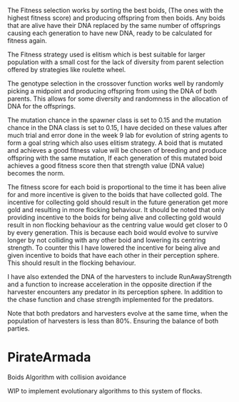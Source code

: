 The Fitness selection works by sorting the best boids, (The ones with the highest fitness score) and producing offspring from then boids. Any boids that are alive have their DNA replaced by the same number of offsprings causing each generation to have new DNA, ready to be calculated for fitness again.

The Fitness strategy used is elitism which is best suitable for larger population with a small cost for the lack of diversity from parent selection offered by strategies like roulette wheel.

The genotype selection in the crossover function works well by randomly picking a midpoint and producing offspring from using the DNA of both parents. This allows for some diversity and randomness in the allocation of DNA for the offsprings.

The mutation chance in the spawner class is set to 0.15 and the mutation chance in the DNA class is set to 0.15, I have decided on these values after much trial and error done in the week 9 lab for evolution of string agents to form a goal string which also uses elitism strategy. A boid that is mutated and achieves a good fitness value will be chosen of breeding and produce offspring with the same mutation, If each generation of this mutated boid achieves a good fitness score then that strength value (DNA value) becomes the norm.

The fitness score for each boid is proportional to the time it has been alive for and more incentive is given to the boids that have collected gold. The incentive for collecting gold should result in the future generation get more gold and resulting in more flocking behaviour. It should be noted that only providing incentive to the boids for being alive and collecting gold would result in non flocking behaviour as the centring value would get closer to 0 by every generation. This is because each boid would evolve to survive longer by not colliding with any other boid and lowering its centring strength. To counter this I have lowered the incentive for being alive and given incentive to boids that have each other in their perception sphere. This should result in the flocking behaviour.

I have also extended the DNA of the harvesters to include RunAwayStrength and a function to increase acceleration in the opposite direction if the harvester encounters any predator in its perception sphere. In addition to the chase function and chase strength implemented for the predators.

Note that both predators and harvesters evolve at the same time, when the population of harvesters is less than 80%. Ensuring the balance of both parties.

# PirateArmada

Boids Algorithm with collision avoidance

WIP to implement evolutionary algorithms to this system of flocks.
